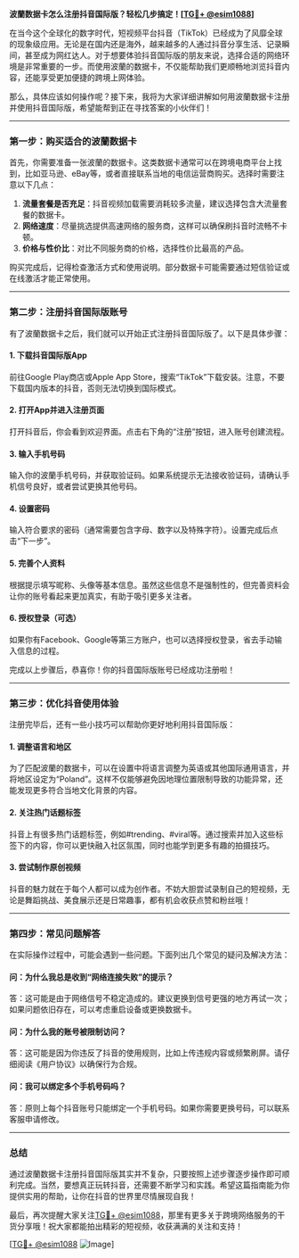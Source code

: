**波蘭数据卡怎么注册抖音国际版？轻松几步搞定！[[TG💪+ @esim1088](https://t.me/s/esim1088)]**

在当今这个全球化的数字时代，短视频平台抖音（TikTok）已经成为了风靡全球的现象级应用。无论是在国内还是海外，越来越多的人通过抖音分享生活、记录瞬间，甚至成为网红达人。对于想要体验抖音国际版的朋友来说，选择合适的网络环境是非常重要的一步。而使用波蘭的数据卡，不仅能帮助我们更顺畅地浏览抖音内容，还能享受更加便捷的跨境上网体验。

那么，具体应该如何操作呢？接下来，我将为大家详细讲解如何用波蘭数据卡注册并使用抖音国际版，希望能帮到正在寻找答案的小伙伴们！

---

### **第一步：购买适合的波蘭数据卡**
首先，你需要准备一张波蘭的数据卡。这类数据卡通常可以在跨境电商平台上找到，比如亚马逊、eBay等，或者直接联系当地的电信运营商购买。选择时需要注意以下几点：

1. **流量套餐是否充足**：抖音视频加载需要消耗较多流量，建议选择包含大流量套餐的数据卡。
2. **网络速度**：尽量挑选提供高速网络的服务商，这样可以确保刷抖音时流畅不卡顿。
3. **价格与性价比**：对比不同服务商的价格，选择性价比最高的产品。

购买完成后，记得检查激活方式和使用说明。部分数据卡可能需要通过短信验证或在线激活才能正常使用。

---

### **第二步：注册抖音国际版账号**
有了波蘭数据卡之后，我们就可以开始正式注册抖音国际版了。以下是具体步骤：

#### **1. 下载抖音国际版App**
前往Google Play商店或Apple App Store，搜索“TikTok”下载安装。注意，不要下载国内版本的抖音，否则无法切换到国际模式。

#### **2. 打开App并进入注册页面**
打开抖音后，你会看到欢迎界面。点击右下角的“注册”按钮，进入账号创建流程。

#### **3. 输入手机号码**
输入你的波蘭手机号码，并获取验证码。如果系统提示无法接收验证码，请确认手机信号良好，或者尝试更换其他号码。

#### **4. 设置密码**
输入符合要求的密码（通常需要包含字母、数字以及特殊字符）。设置完成后点击“下一步”。

#### **5. 完善个人资料**
根据提示填写昵称、头像等基本信息。虽然这些信息不是强制性的，但完善资料会让你的账号看起来更加真实，有助于吸引更多关注者。

#### **6. 授权登录（可选）**
如果你有Facebook、Google等第三方账户，也可以选择授权登录，省去手动输入信息的过程。

完成以上步骤后，恭喜你！你的抖音国际版账号已经成功注册啦！

---

### **第三步：优化抖音使用体验**
注册完毕后，还有一些小技巧可以帮助你更好地利用抖音国际版：

#### **1. 调整语言和地区**
为了匹配波蘭的数据卡，可以在设置中将语言调整为英语或其他国际通用语言，并将地区设定为“Poland”。这样不仅能够避免因地理位置限制导致的功能异常，还能发现更多符合当地文化背景的内容。

#### **2. 关注热门话题标签**
抖音上有很多热门话题标签，例如#trending、#viral等。通过搜索并加入这些标签下的内容，你可以更快融入社区氛围，同时也能学到更多有趣的拍摄技巧。

#### **3. 尝试制作原创视频**
抖音的魅力就在于每个人都可以成为创作者。不妨大胆尝试录制自己的短视频，无论是舞蹈挑战、美食展示还是日常趣事，都有机会收获点赞和粉丝哦！

---

### **第四步：常见问题解答**
在实际操作过程中，可能会遇到一些问题。下面列出几个常见的疑问及解决方法：

#### **问：为什么我总是收到“网络连接失败”的提示？**
答：这可能是由于网络信号不稳定造成的。建议更换到信号更强的地方再试一次；如果问题依旧存在，可以考虑重启设备或更换数据卡。

#### **问：为什么我的账号被限制访问？**
答：这可能是因为你违反了抖音的使用规则，比如上传违规内容或频繁刷屏。请仔细阅读《用户协议》以确保行为合规。

#### **问：我可以绑定多个手机号码吗？**
答：原则上每个抖音账号只能绑定一个手机号码。如果你需要更换号码，可以联系客服申请修改。

---

### **总结**
通过波蘭数据卡注册抖音国际版其实并不复杂，只要按照上述步骤逐步操作即可顺利完成。当然，要想真正玩转抖音，还需要不断学习和实践。希望这篇指南能为你提供实用的帮助，让你在抖音的世界里尽情展现自我！

最后，再次提醒大家关注[TG💪+ @esim1088](https://t.me/s/esim1088)，那里有更多关于跨境网络服务的干货分享哦！祝大家都能拍出精彩的短视频，收获满满的关注和支持！

[[TG💪+ @esim1088](https://t.me/s/esim1088) ![Image](https://i.postimg.cc/4NQfJmqS/Snipaste-2025-05-13-00-14-12.png)]